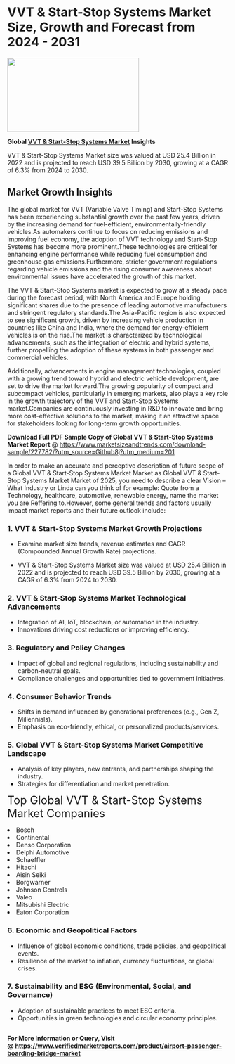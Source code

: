 <H1>VVT & Start-Stop Systems Market Size, Growth and Forecast from 2024 - 2031</H1><img class="aligncenter size-medium wp-image-584254" src="https://thirdeyenews.in/wp-content/uploads/2024/09/Global-Market-Research-300x168.jpeg" alt="" width="300" height="168" /><p><strong>Global&nbsp;<a href="https://www.marketsizeandtrends.com/download-sample/227782/?utm_source=Github8j?utm_medium=201">VVT & Start-Stop Systems Market</a> Insights</strong></p><p>VVT & Start-Stop Systems Market size was valued at USD 25.4 Billion in 2022 and is projected to reach USD 39.5 Billion by 2030, growing at a CAGR of 6.3% from 2024 to 2030.</p><p><h2>Market Growth Insights</h2> <p>The global market for VVT (Variable Valve Timing) and Start-Stop Systems has been experiencing substantial growth over the past few years, driven by the increasing demand for fuel-efficient, environmentally-friendly vehicles.As automakers continue to focus on reducing emissions and improving fuel economy, the adoption of VVT technology and Start-Stop Systems has become more prominent.These technologies are critical for enhancing engine performance while reducing fuel consumption and greenhouse gas emissions.Furthermore, stricter government regulations regarding vehicle emissions and the rising consumer awareness about environmental issues have accelerated the growth of this market.</p> <p></p> <p>The VVT & Start-Stop Systems market is expected to grow at a steady pace during the forecast period, with North America and Europe holding significant shares due to the presence of leading automotive manufacturers and stringent regulatory standards.The Asia-Pacific region is also expected to see significant growth, driven by increasing vehicle production in countries like China and India, where the demand for energy-efficient vehicles is on the rise.The market is characterized by technological advancements, such as the integration of electric and hybrid systems, further propelling the adoption of these systems in both passenger and commercial vehicles.</p> <p>Additionally, advancements in engine management technologies, coupled with a growing trend toward hybrid and electric vehicle development, are set to drive the market forward.The growing popularity of compact and subcompact vehicles, particularly in emerging markets, also plays a key role in the growth trajectory of the VVT and Start-Stop Systems market.Companies are continuously investing in R&D to innovate and bring more cost-effective solutions to the market, making it an attractive space for stakeholders looking for long-term growth opportunities.</p> <p></p><p><span class=""><strong>Download Full PDF Sample Copy of Global VVT & Start-Stop Systems Market Report</strong> @ <a href="https://www.marketsizeandtrends.com/download-sample/227782/?utm_source=Github8j?utm_medium=201" target="_blank">https://www.marketsizeandtrends.com/download-sample/227782/?utm_source=Github8j?utm_medium=201</a></span></p><p>In order to make an accurate and perceptive description of future scope of a Global&nbsp;VVT & Start-Stop Systems Market Market as Global&nbsp;VVT & Start-Stop Systems Market Market of 2025, you need to describe a clear Vision &ndash; What Industry or Linda can you think of for example: Quote from a Technology, healthcare, automotive, renewable energy, name the market you are Reffering to.However, some general trends and factors usually impact market reports and their future outlook include:</p><h3>1.&nbsp;<strong>VVT & Start-Stop Systems Market Growth Projections</strong></h3><ul><li>Examine market size trends, revenue estimates and CAGR (Compounded Annual Growth Rate) projections.</li><li><p>VVT & Start-Stop Systems Market size was valued at USD 25.4 Billion in 2022 and is projected to reach USD 39.5 Billion by 2030, growing at a CAGR of 6.3% from 2024 to 2030.</p></li></ul><h3>2.&nbsp;<strong>VVT & Start-Stop Systems Market Technological Advancements</strong></h3><ul><li>Integration of AI, IoT, blockchain, or automation in the industry.</li><li>Innovations driving cost reductions or improving efficiency.</li></ul><h3>3.&nbsp;<strong>Regulatory and Policy Changes</strong></h3><ul><li>Impact of global and regional regulations, including sustainability and carbon-neutral goals.</li><li>Compliance challenges and opportunities tied to government initiatives.</li></ul><h3>4.&nbsp;<strong>Consumer Behavior Trends</strong></h3><ul><li>Shifts in demand influenced by generational preferences (e.g., Gen Z, Millennials).</li><li>Emphasis on eco-friendly, ethical, or personalized products/services.</li></ul><h3>5.&nbsp;<strong>Global VVT & Start-Stop Systems Market Competitive Landscape</strong></h3><ul><li>Analysis of key players, new entrants, and partnerships shaping the industry.</li><li>Strategies for differentiation and market penetration.</li></ul><p data-pm-slice="1 1 []"><span style="color: inherit; font-family: inherit; font-size: 25px;">Top Global VVT & Start-Stop Systems Market Companies</span></p><div class="" data-test-id=""><p><li>Bosch</li><li> Continental</li><li> Denso Corporation</li><li> Delphi Automotive</li><li> Schaeffler</li><li> Hitachi</li><li> Aisin Seiki</li><li> Borgwarner</li><li> Johnson Controls</li><li> Valeo</li><li> Mitsubishi Electric</li><li> Eaton Corporation</li></p></div><h3>6.&nbsp;<strong>Economic and Geopolitical Factors</strong></h3><ul><li>Influence of global economic conditions, trade policies, and geopolitical events.</li><li>Resilience of the market to inflation, currency fluctuations, or global crises.</li></ul><h3>7.&nbsp;<strong>Sustainability and ESG (Environmental, Social, and Governance)</strong></h3><ul><li>Adoption of sustainable practices to meet ESG criteria.</li><li>Opportunities in green technologies and circular economy principles.</li></ul><h2><strong style="font-size: 14px;">For More Information or Query, Visit @&nbsp;</strong><a style="background-color: #ffffff; font-size: 14px;" href="https://www.marketsizeandtrends.com/report/vvt-start-stop-systems-market/" target="_blank">https://www.verifiedmarketreports.com/product/airport-passenger-boarding-bridge-market</a></h2>